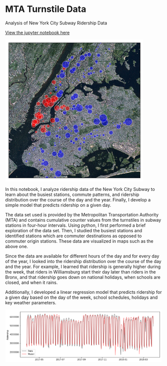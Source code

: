 # MTA Turnstile Data
Analysis of New York City Subway Ridership Data

[View the jupyter notebook here](https://nbviewer.jupyter.org/github/christopherbronner/MTA_Turnstile_Data/blob/master/MTA_ridership.ipynb)

<img src="mta-1.png">

In this notebook, I analyze ridership data of the New York City Subway to learn about the busiest stations, commute patterns, and ridership distribution over the course of the day and the year. Finally, I develop a simple model that predicts ridership on a given day.

The data set used is provided by the Metropolitan Transportation Authority (MTA) and contains cumulative counter values from the turnstiles in subway stations in four-hour intervals. Using python, I first performed a brief exploration of the data set. Then, I studied the busiest stations and identified stations which are commuter destinations as opposed to commuter origin stations. These data are visualized in maps such as the above one.

Since the data are available for different hours of the day and for every day of the year, I looked into the ridership distribution over the course of the day and the year. For example, I learned that ridership is generally higher during the week, that riders in Williamsburg start their day later than riders in the Bronx, and that ridership goes down on national holidays, when schools are closed, and when it rains.

Additionally, I developed a linear regression model that predicts ridership for a given day based on the day of the week, school schedules, holidays and key weather parameters.

<img src="mta-4.png">

